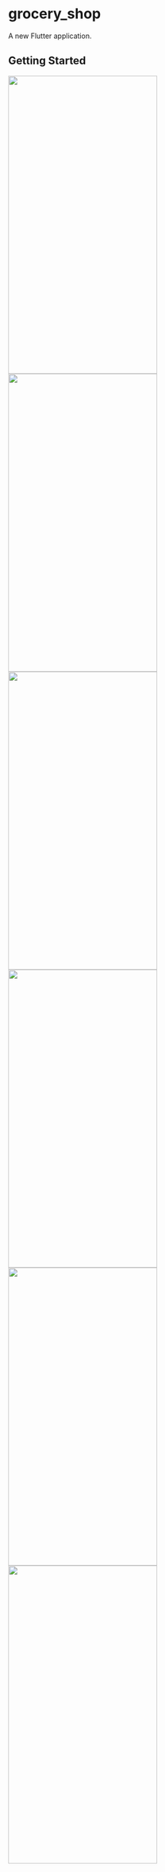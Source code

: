 # grocery_shop

A new Flutter application.

## Getting Started


<img src="https://user-images.githubusercontent.com/64535644/136687906-80385cca-1333-435f-a1e4-2865dbd1735a.png" width="300" height="600">    <img src="https://user-images.githubusercontent.com/64535644/136687907-c94dbbc2-c15f-45ad-b84f-2528f95420f7.png" width="300" height="600">    <img src="https://user-images.githubusercontent.com/64535644/136687908-828ce952-016f-4731-9029-d7879f882783.png" width="300" height="600">    <img src="https://user-images.githubusercontent.com/64535644/136687902-4b121e41-ad4b-4a9d-92bd-45ff956f60a7.png" width="300" height="600">    <img src="https://user-images.githubusercontent.com/64535644/136687901-36d58246-b81e-482c-8ad2-1764a7db9da6.png" width="300" height="600">    <img src="https://user-images.githubusercontent.com/64535644/136688012-73ead597-1498-4d23-928b-e4ca1ce61533.png" width="300" height="600">

